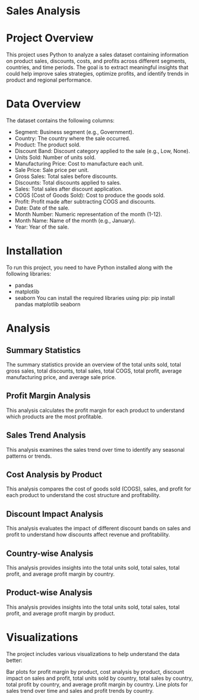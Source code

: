# Sales Analysis

# Project Overview

This project uses Python to analyze a sales dataset containing information on product sales, discounts, costs, and profits across different segments, countries, and time periods. The goal is to extract meaningful insights that could help improve sales strategies, optimize profits, and identify trends in product and regional performance.

# Data Overview
The dataset contains the following columns:

- Segment: Business segment (e.g., Government).
- Country: The country where the sale occurred.
- Product: The product sold.
- Discount Band: Discount category applied to the sale (e.g., Low, None).
- Units Sold: Number of units sold.
- Manufacturing Price: Cost to manufacture each unit.
- Sale Price: Sale price per unit.
- Gross Sales: Total sales before discounts.
- Discounts: Total discounts applied to sales.
- Sales: Total sales after discount application.
- COGS (Cost of Goods Sold): Cost to produce the goods sold.
- Profit: Profit made after subtracting COGS and discounts.
- Date: Date of the sale.
- Month Number: Numeric representation of the month (1-12).
- Month Name: Name of the month (e.g., January).
- Year: Year of the sale.

# Installation
To run this project, you need to have Python installed along with the following libraries:

- pandas
- matplotlib
- seaborn
You can install the required libraries using pip: pip install pandas matplotlib seaborn


# Analysis
## Summary Statistics
The summary statistics provide an overview of the total units sold, total gross sales, total discounts, total sales, total COGS, total profit, average manufacturing price, and average sale price.

## Profit Margin Analysis
This analysis calculates the profit margin for each product to understand which products are the most profitable.

## Sales Trend Analysis
This analysis examines the sales trend over time to identify any seasonal patterns or trends.

## Cost Analysis by Product
This analysis compares the cost of goods sold (COGS), sales, and profit for each product to understand the cost structure and profitability.

## Discount Impact Analysis
This analysis evaluates the impact of different discount bands on sales and profit to understand how discounts affect revenue and profitability.

## Country-wise Analysis
This analysis provides insights into the total units sold, total sales, total profit, and average profit margin by country.

## Product-wise Analysis
This analysis provides insights into the total units sold, total sales, total profit, and average profit margin by product.

# Visualizations
The project includes various visualizations to help understand the data better:

Bar plots for profit margin by product, cost analysis by product, discount impact on sales and profit, total units sold by country, total sales by country, total profit by country, and average profit margin by country.
Line plots for sales trend over time and sales and profit trends by country.
